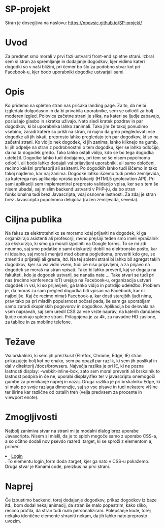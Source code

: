 # SP-projekt
Stran je dosegljiva na naslovu: https://npovsic.github.io/SP-projekt/

# Uvod
Za predmet smo morali v prvi fazi ustvariti front-end spletne strani. Izbral sem si stran za spremljanje in dodajanje dogodkov, kjer vidimo kateri dogodki so v naši bližini, pri čemer bo šlo za podobno stvar kot pri Facebook-u, kjer bodo uporabniki dogodke ustvarjali sami. 

# Opis
Ko pridemo na spletno stran nas pričaka landing page. Za to, da ne bi izgledala dolgočasno in da bi privabila uporabnike, sem se odločil za bolj moderen izgled. Polovica začetne strani je slika, na kateri se ljudje zabavajo, poslušajo glasbo in skratka uživajo. Nato sledi kratek pozdrav in par dogodkov, ki bi uporabnika lahko zanimali. Tako jim že takoj ponudimo vsebino, zaradi katere so prišli na stran, ni nujno da greo pregledovati vse dogodke ali jih iskati, preprosto lahko pregledajo teh par dogodkov, ki so na začetni strani. 
Ko vidijo nek dogodek, ki jih zanima, lahko kliknejo na gumb, ki jih odpelje na stran z podrobnostmi o tem dogodku, kjer se lahko odločijo, da na ta dogodek gredo. Tako lahko ostali vidijo, kdo se bo tega dogodka udeležil.
Dogodke lahko tudi dodajamo, pri tem se še nisem popolnoma odločil, ali bodo lahko dodajali vsi prijavljeni uporabniki, ali samo določeni, recimo kakšni profesorji ali asistenti. 
Po dogodkih lahko tudi iščemo in tako takoj najdemo, kar naj zanima. 
Dogodke lahko iščemo tudi preko zemljevida, za katerega nas aplikacija vpraša po lokaciji (HTML5 geolocation API).
Pri sami aplikaciji sem implementiral preprosto validacijo vpisa, ker se s tem še nisem ubadal, saj mislim backend ustvariti v PHP-ju, da bo stran funkcionalna tudi brez Javascripta, vsaj osnovne lastnosti. Za zdaj je stran brez Javascripta popolnoma delujoča (razen zemljevida, seveda).

# Ciljna publika
Na faksu za elektrotehniko se moramo kdaj prijaviti na dogodek, ki ga organizirajo asistenti ali profesorji, ravno prejšnji teden smo imeli vprašalnik za ekskurzijo, ki smo ga morali izpolniti na Google forms. To se mi zdi neumno, saj smo podatke o sami ekskurziji dobili na elektronsko pošto, kar ni idealno, saj moraš menjati med obema pogledoma, preveriti kdo gre, se zmeniti s prijatelji ali greste, itd. Na tej spletni strani bi lahko bil agregat takih dogodkov, kjer so vsi vidni vsem, tudi če niso prijavljeni, a za prijavo na dogodek se moraš na stran vpisati. Tako bi lahko preveril, kaj se dogaja na fakulteti, kdo je dogodek ustvaril, se nanaša nate ...
Take stvari se tudi pri nas (recimo konferenca IoT) urejajo na Facebook-u, organizacija ustvari dogodek in vsi, ki so prijavljeni, ga lahko vidijo in potrdijo udeležbo. Problem je, da moraš za sam pregled dogodka biti vpisan na Facebook, kar ni najboljše. Kaj če recimo nimaš Facebook-a, kar dosti starejših ljudi nima, prav tako pa pri mladih popularnost počasi pada, še sam ga uporabljam samo zaradi skupinskih pogovorov in dogodkov.
Aplikacija bo delovala na vseh napravah, saj sem uredil CSS za vse vrste naprav, na katerih dandanes ljudje odpirajo spletne strani. Prilagojena je za 4k, za navadne HD zaslone, za tablice in za mobilne telefone. 

# Težave
Vsi brskalniki, ki sem jih preizkusil (FIrefox, Chrome, Edge, IE) stran prikazujejo bolj kot ne enako, sem pa opazil par razlik, ki sem jih poslikal in dal v direktorij /docs/browsers. Največja razlika je pri IE, ki ne pozna lastnosti display: -webkit-inline-box, zato sem moral preveriti ali brskalnik to lastnost podpira in če ne, uporabi display:flex ter v javascriptu onemogoči gumbe za premikanje naprej in nazaj. Druga razlika je pri brskalniku Edge, ki si malo po svoje razlaga dimenzije, saj so vse pisave in tudi nekatere višine ter širine kar različne od ostalih treh (velja predvsem za procente in viewport enote).

# Zmogljivosti
Najbolj zanimiva stvar na strani mi je modalni dialog brez uporabe Javascripta. Nisem si mislil, da je to sploh mogoče samo z uporabo CSS-a, a so očitno dodali nov psevdo razred :target, ki se sproži z elementom a, primer: <li><a class="navigation_button" href="#login_form">Login</a></li>. To elementu login_form doda :target, kjer ga nato v CSS-u pokažemo.
Druga stvar je Konami code, preizkus na prvi strani.

# Naprej
Če izpustimo backend, torej dodajanje dogodkov, prikaz dogodkov iz baze itd., bom dodal nekaj animacij, da stran še malo popestrim, kako sliko, recimo profila, da stran tudi malo personaliziram. Polepšanje kode, torej nekako identične elemente shraniti nekam, da jih lahko nato preprosto uvozim.
